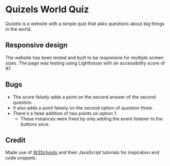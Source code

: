 # Quizels World Quiz
Quizels is a website with a simple quiz that asks questions about big things in the world.
## Responsive design
The website has been tested and built to be responsive for multiple screen sizes. The page was testing using Lighthouse with an accessibility score of 97.
## Bugs
- The score falsely adds a point on the second answer of the second question.
- It also adds a point falsely on the second option of question three.
- There's a false addition of two points on option 1.
    * These instances were fixed by only adding the event listener to the buttons once.

## Credit
Made use of [W3Schools](https://www.w3schools.com/js/) and their JavaScript tutorials for inspiration and code snippets.